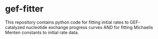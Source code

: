 # gef-fitter

This repository contains python code for fitting initial rates to GEF-catalyzed nucleotide exchange progress curves AND for fitting Michaelis Menten constants to initial rate data. 
